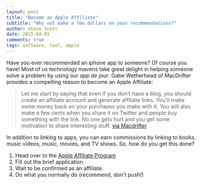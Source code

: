 ```yaml
---
layout: post
title: "Become an Apple Affiliate"
subtitle: "Why not make a few dollars on your recommendations?"
author: Steve Scott
date: 2015-04-01
comments: true
tags: software, tool, apple
---
```


Have you ever recommended an iphone app to someone? Of course you have!  Most of us technology mavens take great delight in helping someone solve a problem by using our _app de jour_.  Gabe Wetherhead of MacDrifter provides a compelling reason to become an Apple Affiliate:

> Let me start by saying that even if you don't have a blog, you should create an affiliate account and generate affiliate links. You'll make some money back on your purchases you make with it. You will also make a few cents when you share it on Twitter and people buy something with the link. No one gets hurt and you get some motivation to share interesting stuff.  [via Macdrifter](http://www.macdrifter.com/2015/03/blink-for-ios.html)

In addition to linking to apps, you can earn commissions by linking to books, music videos, music, movies, and TV shows.  So, how do you get this done?

1. Head over to the [Apple Affiliate Program](https://itunes.phgconsole.performancehorizon.com/login/itunes/en_us)
2. Fill out the brief application
3. Wait to be confirmed as an affiliate.
3. Do what you normally do (recommend, don't push!)